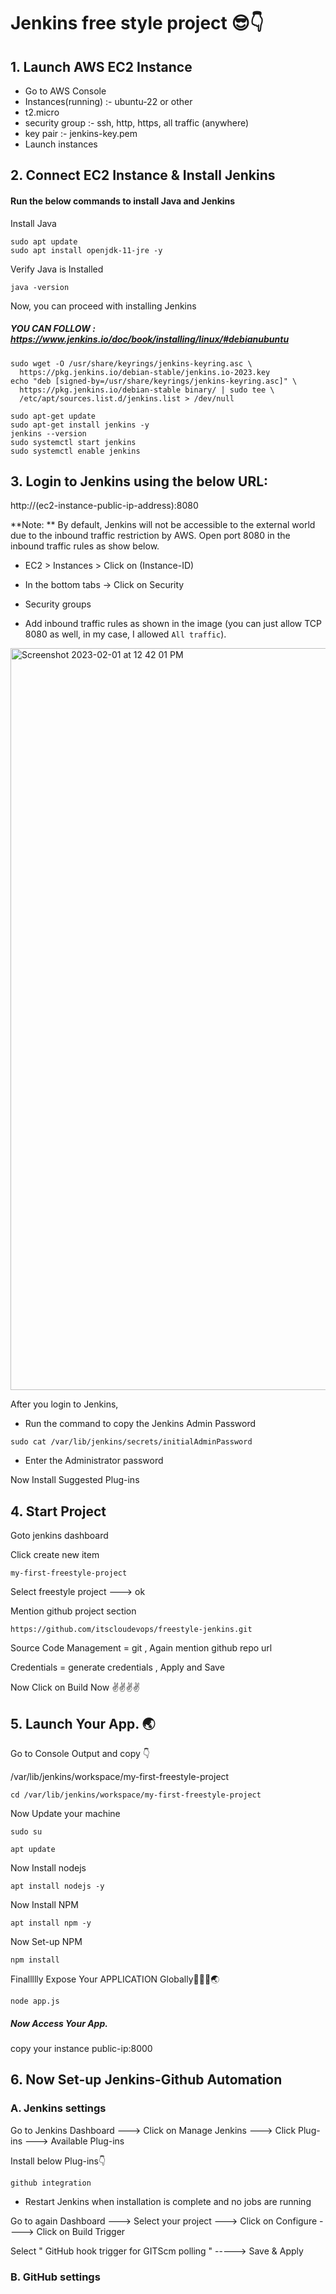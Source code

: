 # Jenkins free style project 😎👇

## 1. Launch AWS EC2 Instance

- Go to AWS Console
- Instances(running) :- ubuntu-22 or other
- t2.micro
- security group :- ssh, http, https, all traffic (anywhere)
- key pair :- jenkins-key.pem
- Launch instances

## 2. Connect EC2 Instance & Install Jenkins

#### Run the below commands to install Java and Jenkins

Install Java

```
sudo apt update
sudo apt install openjdk-11-jre -y
```

Verify Java is Installed

```
java -version
```

Now, you can proceed with installing Jenkins
##### YOU CAN FOLLOW : https://www.jenkins.io/doc/book/installing/linux/#debianubuntu

```
sudo wget -O /usr/share/keyrings/jenkins-keyring.asc \
  https://pkg.jenkins.io/debian-stable/jenkins.io-2023.key
echo "deb [signed-by=/usr/share/keyrings/jenkins-keyring.asc]" \
  https://pkg.jenkins.io/debian-stable binary/ | sudo tee \
  /etc/apt/sources.list.d/jenkins.list > /dev/null

sudo apt-get update
sudo apt-get install jenkins -y
jenkins --version
sudo systemctl start jenkins
sudo systemctl enable jenkins
```


## 3. Login to Jenkins using the below URL:

http://(ec2-instance-public-ip-address):8080 


**Note: ** By default, Jenkins will not be accessible to the external world due to the inbound traffic restriction by AWS. Open port 8080 in the inbound traffic rules as show below.

- EC2 > Instances > Click on (Instance-ID)

- In the bottom tabs -> Click on Security
  
- Security groups
  
- Add inbound traffic rules as shown in the image (you can just allow TCP 8080 as well, in my case, I allowed `All traffic`).

<img width="1187" alt="Screenshot 2023-02-01 at 12 42 01 PM" src="https://user-images.githubusercontent.com/43399466/215975712-2fc569cb-9d76-49b4-9345-d8b62187aa22.png">

  
After you login to Jenkins, 

- Run the command to copy the Jenkins Admin Password 

```
sudo cat /var/lib/jenkins/secrets/initialAdminPassword
```
            
- Enter the Administrator password

Now Install Suggested Plug-ins


## 4. Start Project

Goto jenkins dashboard

Click create new item 

```
my-first-freestyle-project
```

Select freestyle project ---> ok

Mention github project section

```
https://github.com/itscloudevops/freestyle-jenkins.git
```

Source Code Management = git  , Again mention github repo url

Credentials = generate credentials  , Apply and Save

Now Click on Build Now ✌️✌️✌️✌️


## 5. Launch Your App. 🌏

Go to Console Output and copy 👇

/var/lib/jenkins/workspace/my-first-freestyle-project


```
cd /var/lib/jenkins/workspace/my-first-freestyle-project
```

Now Update your machine

```
sudo su
```

```
apt update
```

Now Install nodejs

```
apt install nodejs -y
```

Now Install NPM

```
apt install npm -y
```

Now Set-up NPM

```
npm install
```

Finallllly Expose Your APPLICATION Globally🚀⛳😊🌏

```
node app.js
```

##### Now Access Your App.

copy your instance public-ip:8000


## 6. Now Set-up Jenkins-Github Automation

### A. Jenkins settings

Go to Jenkins Dashboard  --->  Click on Manage Jenkins  --->  Click Plug-ins   --->  Available Plug-ins

Install below Plug-ins👇

```
github integration
```

  - Restart Jenkins when installation is complete and no jobs are running


Go to again Dashboard  --->  Select your project   --->  Click on Configure  ---->  Click on Build Trigger

Select  " GitHub hook trigger for GITScm polling "  ----->  Save & Apply


### B. GitHub settings
